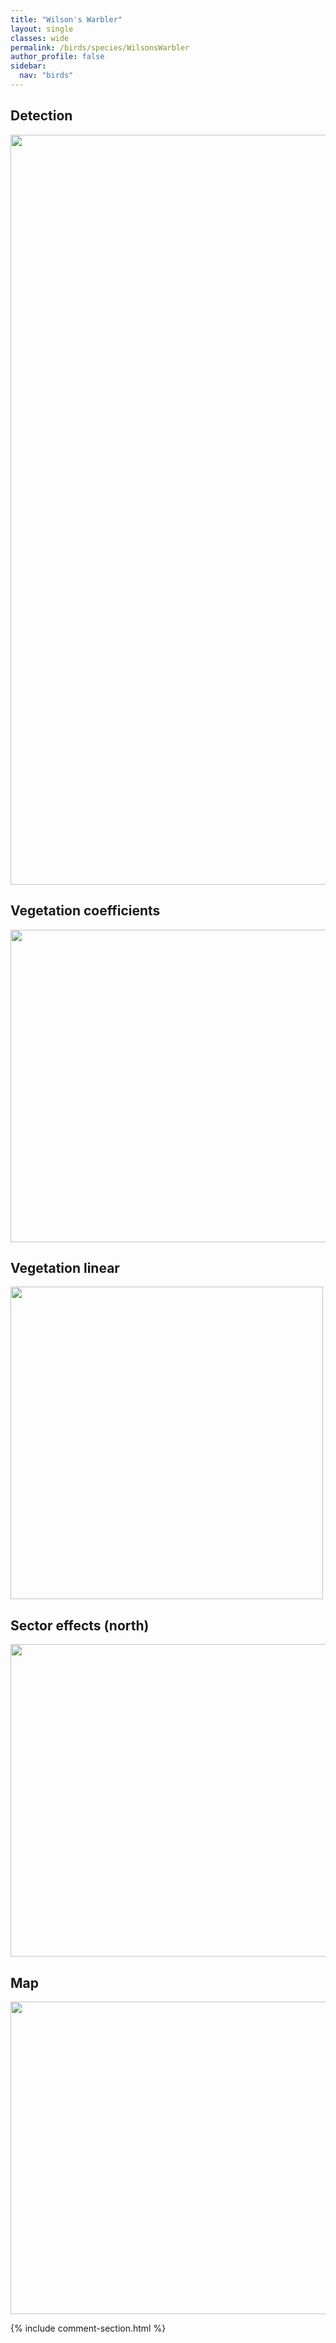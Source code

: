 ```yaml
---
title: "Wilson's Warbler"
layout: single
classes: wide
permalink: /birds/species/WilsonsWarbler
author_profile: false
sidebar:
  nav: "birds"
---
```


<h2>Detection</h2>

<a href="https://drive.google.com/uc?export=view&id=12gjoAIESx8GyAXB4dgLrut3wQX3nDZsT">
<img src="https://drive.google.com/uc?export=view&id=12gjoAIESx8GyAXB4dgLrut3wQX3nDZsT" height = "1200" width = "800">
</a>

<h2>Vegetation coefficients</h2>

<a href="https://drive.google.com/uc?export=view&id=1YSd8AsULLC2kHr__HdzANwfgVqIlFT09">
<img src="https://drive.google.com/uc?export=view&id=1YSd8AsULLC2kHr__HdzANwfgVqIlFT09" height = "500" width = "1000">
</a>

<h2>Vegetation linear</h2>

<a href="https://drive.google.com/uc?export=view&id=1p_m8On1U7rAyTqRsyDYr0nU5qt7tjJrn">
<img src="https://drive.google.com/uc?export=view&id=1p_m8On1U7rAyTqRsyDYr0nU5qt7tjJrn" height = "500" width = "500">
</a>

<h2>Sector effects (north)</h2>

<a href="https://drive.google.com/uc?export=view&id=16ymW15XLBjxDoKFbIw7LINdTaXt6SKnB">
<img src="https://drive.google.com/uc?export=view&id=16ymW15XLBjxDoKFbIw7LINdTaXt6SKnB" height = "500" width = "1000">
</a>

<h2>Map</h2>

<a href="https://drive.google.com/uc?export=view&id=1693LDn_JHYkfZDZ6_n-ASnNU1gUYwCyY">
<img src="https://drive.google.com/uc?export=view&id=1693LDn_JHYkfZDZ6_n-ASnNU1gUYwCyY" height = "500" width = "1500">
</a>

{% include comment-section.html %}

